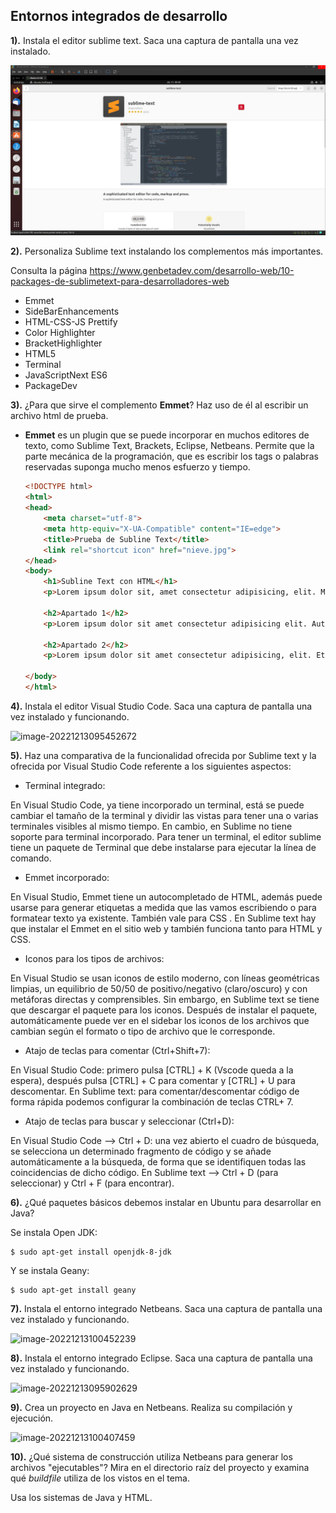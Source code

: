 ## Entornos integrados de desarrollo

**1).** Instala el editor sublime text. Saca una captura de pantalla una vez instalado.

![image-20221213094949759](img/image-20221213094949759.png)

**2).** Personaliza Sublime text instalando los complementos más importantes. 

Consulta la página https://www.genbetadev.com/desarrollo-web/10-packages-de-sublimetext-para-desarrolladores-web

- Emmet
- SideBarEnhancements
- HTML-CSS-JS Prettify
- Color Highlighter
- BracketHighlighter 
- HTML5
- Terminal
- JavaScriptNext ES6
- PackageDev

**3).** ¿Para que sirve el complemento **Emmet**? Haz uso de él al escribir un archivo html de prueba. 

- **Emmet** es un plugin que se puede incorporar en muchos  editores de texto, como Sublime Text, Brackets, Eclipse, Netbeans.  Permite que  la parte mecánica de la programación, que es escribir los  tags o palabras reservadas suponga mucho menos esfuerzo y tiempo.

  ```html
  <!DOCTYPE html>
  <html>
  <head>
      <meta charset="utf-8">
      <meta http-equiv="X-UA-Compatible" content="IE=edge">
      <title>Prueba de Subline Text</title>
      <link rel="shortcut icon" href="nieve.jpg">
  </head>
  <body>
      <h1>Subline Text con HTML</h1>
      <p>Lorem ipsum dolor sit, amet consectetur adipisicing, elit. Modi, animi!</p>
  
      <h2>Apartado 1</h2>
      <p>Lorem ipsum dolor sit amet consectetur adipisicing elit. Autem pariatur voluptates quasi rerum, vitae, tempore omnis exercitationem cupiditate animi, velit ullam doloremque quos minima.</p>
  
      <h2>Apartado 2</h2>
      <p>Lorem ipsum dolor sit amet consectetur adipisicing, elit. Et deserunt perferendis ad iure eaque iusto, at eius sapiente exercitationem doloribus atque quibusdam quod, corporis facere culpa, accusantium delectus odit, explicabo!</p>
  
  </body>
  </html>
  ```

**4).** Instala el editor Visual Studio Code. Saca una captura de pantalla una vez instalado y funcionando.

![image-20221213095452672](C:\Users\Romeo\Desktop\Entornos\img\image-20221213095452672.png)

**5).** Haz una comparativa de la funcionalidad ofrecida por Sublime text y la ofrecida por Visual Studio Code referente a los  siguientes  aspectos:

- Terminal integrado:

En Visual Studio Code, ya tiene incorporado un terminal, está se  puede cambiar el tamaño de la terminal y dividir las vistas para tener  una o varias terminales visibles al mismo tiempo. En cambio, en Sublime no tiene soporte para terminal incorporado. Para  tener un terminal, el editor sublime tiene un paquete de Terminal que  debe instalarse para ejecutar la línea de comando.

- Emmet incorporado:

En Visual Studio, Emmet tiene un  autocompletado de HTML, además  puede usarse para generar etiquetas a medida que las vamos escribiendo o para formatear texto ya existente. También vale para CSS . En Sublime text hay que instalar el Emmet en el sitio web y también  funciona tanto para HTML y CSS.

- Iconos para los tipos de archivos: 

En Visual Studio se usan iconos de estilo moderno, con líneas  geométricas limpias, un equilibrio de 50/50 de positivo/negativo  (claro/oscuro) y con metáforas directas y comprensibles.  Sin embargo, en Sublime text se tiene que descargar el paquete para los  iconos. Después de instalar el paquete, automáticamente puede ver en el  sidebar los iconos de los archivos que cambian según el formato o tipo  de archivo que le corresponde.

- Atajo de teclas para comentar (Ctrl+Shift+7): 

En Visual Studio Code: primero pulsa [CTRL] + K (Vscode queda a la  espera), después pulsa [CTRL] + C para comentar y [CTRL] + U para  descomentar. En Sublime text: para comentar/descomentar código de forma rápida  podemos configurar la combinación de teclas CTRL+ 7.

- Atajo de teclas para buscar y seleccionar (Ctrl+D):

En Visual Studio Code --> Ctrl + D: una vez abierto el cuadro de  búsqueda, se selecciona un determinado fragmento de código y se añade  automáticamente a la búsqueda, de forma que se identifiquen todas las  coincidencias de dicho código. En Sublime text --> Ctrl + D (para seleccionar) y Ctrl + F (para  encontrar).

**6).** ¿Qué paquetes básicos debemos instalar en Ubuntu para desarrollar en Java?

Se instala Open JDK:

```
$ sudo apt-get install openjdk-8-jdk
```

Y se instala Geany:

```
$ sudo apt-get install geany
```

**7).** Instala el entorno integrado Netbeans. Saca una captura de pantalla una vez instalado y funcionando. 

![image-20221213100452239](C:\Users\Romeo\Desktop\Entornos\img\image-20221213100452239.png)

**8).** Instala el entorno integrado Eclipse. Saca una captura de pantalla una vez instalado y funcionando. 

![image-20221213095902629](C:\Users\Romeo\Desktop\Entornos\img\image-20221213095902629.png)

**9).** Crea un proyecto en Java en Netbeans. Realiza su compilación y ejecución.

![image-20221213100407459](C:\Users\Romeo\Desktop\Entornos\img\image-20221213100407459.png)

**10).** ¿Qué sistema de construcción utiliza Netbeans  para generar los archivos "ejecutables"? Mira en el directorio raíz del  proyecto y examina qué *buildfile* utiliza de los vistos en el tema.

Usa los sistemas de Java y HTML.
